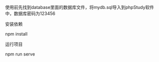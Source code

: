 使用前先找到database里面的数据库文件，将mydb.sql导入到phpStudy软件中，数据库密码为123456



安装依赖

npm install



运行项目

npm run serve